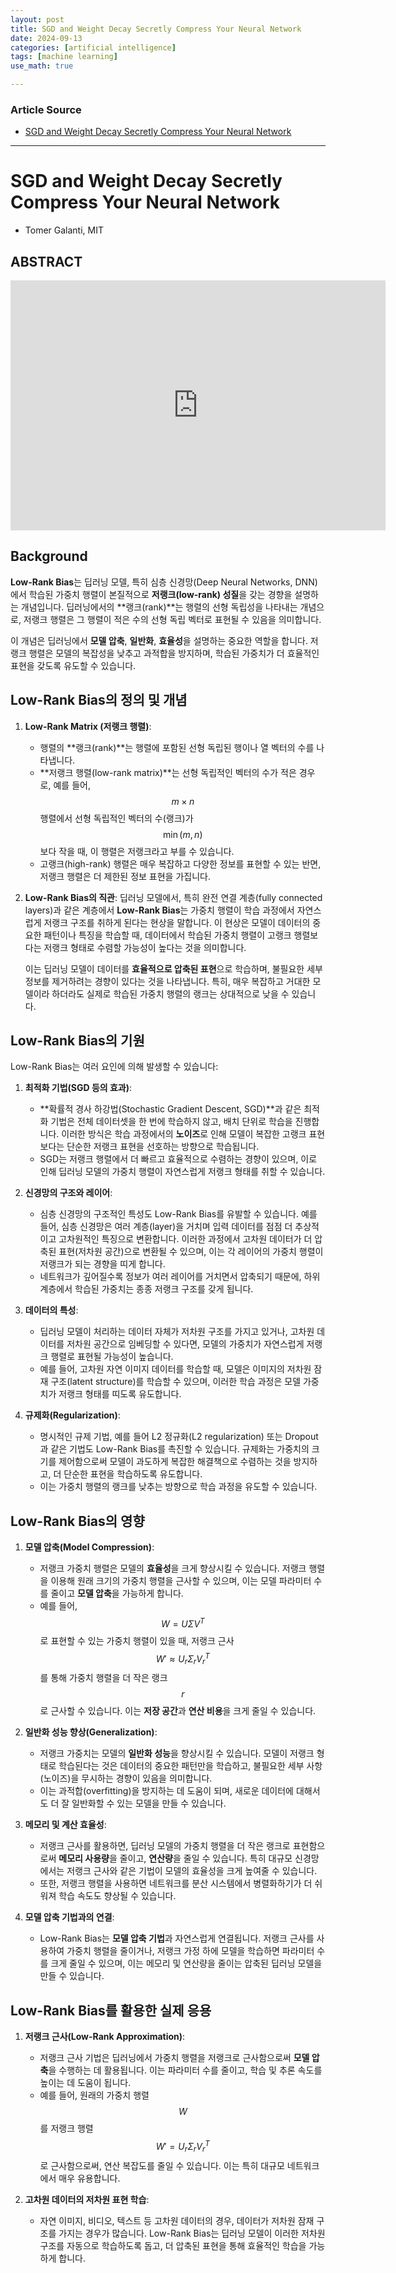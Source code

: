 ```yaml
---
layout: post
title: SGD and Weight Decay Secretly Compress Your Neural Network
date: 2024-09-13
categories: [artificial intelligence]
tags: [machine learning]
use_math: true

---
```


### Article Source


* [SGD and Weight Decay Secretly Compress Your Neural Network](https://www.youtube.com/watch?v=axprAoA-Gew)

---



# SGD and Weight Decay Secretly Compress Your Neural Network

* Tomer Galanti, MIT

## ABSTRACT 


<iframe width="600" height="400" src="https://www.youtube.com/embed/axprAoA-Gew?si=vCBKAY3tyYIt-Zxi" title="YouTube video player" frameborder="0" allow="accelerometer; autoplay; clipboard-write; encrypted-media; gyroscope; picture-in-picture; web-share" referrerpolicy="strict-origin-when-cross-origin" allowfullscreen></iframe>


## Background

**Low-Rank Bias**는 딥러닝 모델, 특히 심층 신경망(Deep Neural Networks, DNN)에서 학습된 가중치 행렬이 본질적으로 **저랭크(low-rank) 성질**을 갖는 경향을 설명하는 개념입니다. 딥러닝에서의 **랭크(rank)**는 행렬의 선형 독립성을 나타내는 개념으로, 저랭크 행렬은 그 행렬이 적은 수의 선형 독립 벡터로 표현될 수 있음을 의미합니다.

이 개념은 딥러닝에서 **모델 압축**, **일반화**, **효율성**을 설명하는 중요한 역할을 합니다. 저랭크 행렬은 모델의 복잡성을 낮추고 과적합을 방지하며, 학습된 가중치가 더 효율적인 표현을 갖도록 유도할 수 있습니다.

## Low-Rank Bias의 정의 및 개념

1. **Low-Rank Matrix (저랭크 행렬)**:
   - 행렬의 **랭크(rank)**는 행렬에 포함된 선형 독립된 행이나 열 벡터의 수를 나타냅니다. 
   - **저랭크 행렬(low-rank matrix)**는 선형 독립적인 벡터의 수가 적은 경우로, 예를 들어, $$m \times n$$ 행렬에서 선형 독립적인 벡터의 수(랭크)가 $$ \min(m, n) $$보다 작을 때, 이 행렬은 저랭크라고 부를 수 있습니다.
   - 고랭크(high-rank) 행렬은 매우 복잡하고 다양한 정보를 표현할 수 있는 반면, 저랭크 행렬은 더 제한된 정보 표현을 가집니다.

2. **Low-Rank Bias의 직관**:
   딥러닝 모델에서, 특히 완전 연결 계층(fully connected layers)과 같은 계층에서 **Low-Rank Bias**는 가중치 행렬이 학습 과정에서 자연스럽게 저랭크 구조를 취하게 된다는 현상을 말합니다. 이 현상은 모델이 데이터의 중요한 패턴이나 특징을 학습할 때, 데이터에서 학습된 가중치 행렬이 고랭크 행렬보다는 저랭크 형태로 수렴할 가능성이 높다는 것을 의미합니다.

   이는 딥러닝 모델이 데이터를 **효율적으로 압축된 표현**으로 학습하며, 불필요한 세부 정보를 제거하려는 경향이 있다는 것을 나타냅니다. 특히, 매우 복잡하고 거대한 모델이라 하더라도 실제로 학습된 가중치 행렬의 랭크는 상대적으로 낮을 수 있습니다.

## Low-Rank Bias의 기원

Low-Rank Bias는 여러 요인에 의해 발생할 수 있습니다:

1. **최적화 기법(SGD 등의 효과)**:
   - **확률적 경사 하강법(Stochastic Gradient Descent, SGD)**과 같은 최적화 기법은 전체 데이터셋을 한 번에 학습하지 않고, 배치 단위로 학습을 진행합니다. 이러한 방식은 학습 과정에서의 **노이즈**로 인해 모델이 복잡한 고랭크 표현보다는 단순한 저랭크 표현을 선호하는 방향으로 학습됩니다.
   - SGD는 저랭크 행렬에서 더 빠르고 효율적으로 수렴하는 경향이 있으며, 이로 인해 딥러닝 모델의 가중치 행렬이 자연스럽게 저랭크 형태를 취할 수 있습니다.

2. **신경망의 구조와 레이어**:
   - 심층 신경망의 구조적인 특성도 Low-Rank Bias를 유발할 수 있습니다. 예를 들어, 심층 신경망은 여러 계층(layer)을 거치며 입력 데이터를 점점 더 추상적이고 고차원적인 특징으로 변환합니다. 이러한 과정에서 고차원 데이터가 더 압축된 표현(저차원 공간)으로 변환될 수 있으며, 이는 각 레이어의 가중치 행렬이 저랭크가 되는 경향을 띠게 합니다.
   - 네트워크가 깊어질수록 정보가 여러 레이어를 거치면서 압축되기 때문에, 하위 계층에서 학습된 가중치는 종종 저랭크 구조를 갖게 됩니다.

3. **데이터의 특성**:
   - 딥러닝 모델이 처리하는 데이터 자체가 저차원 구조를 가지고 있거나, 고차원 데이터를 저차원 공간으로 임베딩할 수 있다면, 모델의 가중치가 자연스럽게 저랭크 행렬로 표현될 가능성이 높습니다.
   - 예를 들어, 고차원 자연 이미지 데이터를 학습할 때, 모델은 이미지의 저차원 잠재 구조(latent structure)를 학습할 수 있으며, 이러한 학습 과정은 모델 가중치가 저랭크 형태를 띠도록 유도합니다.

4. **규제화(Regularization)**:
   - 명시적인 규제 기법, 예를 들어 L2 정규화(L2 regularization) 또는 Dropout과 같은 기법도 Low-Rank Bias를 촉진할 수 있습니다. 규제화는 가중치의 크기를 제어함으로써 모델이 과도하게 복잡한 해결책으로 수렴하는 것을 방지하고, 더 단순한 표현을 학습하도록 유도합니다.
   - 이는 가중치 행렬의 랭크를 낮추는 방향으로 학습 과정을 유도할 수 있습니다.

## Low-Rank Bias의 영향

1. **모델 압축(Model Compression)**:
   - 저랭크 가중치 행렬은 모델의 **효율성**을 크게 향상시킬 수 있습니다. 저랭크 행렬을 이용해 원래 크기의 가중치 행렬을 근사할 수 있으며, 이는 모델 파라미터 수를 줄이고 **모델 압축**을 가능하게 합니다.
   - 예를 들어, $$W = U \Sigma V^T$$로 표현할 수 있는 가중치 행렬이 있을 때, 저랭크 근사 $$W' \approx U_r \Sigma_r V_r^T$$를 통해 가중치 행렬을 더 작은 랭크 $$r$$로 근사할 수 있습니다. 이는 **저장 공간**과 **연산 비용**을 크게 줄일 수 있습니다.

2. **일반화 성능 향상(Generalization)**:
   - 저랭크 가중치는 모델의 **일반화 성능**을 향상시킬 수 있습니다. 모델이 저랭크 형태로 학습된다는 것은 데이터의 중요한 패턴만을 학습하고, 불필요한 세부 사항(노이즈)을 무시하는 경향이 있음을 의미합니다.
   - 이는 과적합(overfitting)을 방지하는 데 도움이 되며, 새로운 데이터에 대해서도 더 잘 일반화할 수 있는 모델을 만들 수 있습니다.

3. **메모리 및 계산 효율성**:
   - 저랭크 근사를 활용하면, 딥러닝 모델의 가중치 행렬을 더 작은 랭크로 표현함으로써 **메모리 사용량**을 줄이고, **연산량**을 줄일 수 있습니다. 특히 대규모 신경망에서는 저랭크 근사와 같은 기법이 모델의 효율성을 크게 높여줄 수 있습니다.
   - 또한, 저랭크 행렬을 사용하면 네트워크를 분산 시스템에서 병렬화하기가 더 쉬워져 학습 속도도 향상될 수 있습니다.

4. **모델 압축 기법과의 연결**:
   - Low-Rank Bias는 **모델 압축 기법**과 자연스럽게 연결됩니다. 저랭크 근사를 사용하여 가중치 행렬을 줄이거나, 저랭크 가정 하에 모델을 학습하면 파라미터 수를 크게 줄일 수 있으며, 이는 메모리 및 연산량을 줄이는 압축된 딥러닝 모델을 만들 수 있습니다.

## Low-Rank Bias를 활용한 실제 응용

1. **저랭크 근사(Low-Rank Approximation)**:
   - 저랭크 근사 기법은 딥러닝에서 가중치 행렬을 저랭크로 근사함으로써 **모델 압축**을 수행하는 데 활용됩니다. 이는 파라미터 수를 줄이고, 학습 및 추론 속도를 높이는 데 도움이 됩니다.
   - 예를 들어, 원래의 가중치 행렬 $$ W $$를 저랭크 행렬 $$ W' = U_r \Sigma_r V_r^T $$로 근사함으로써, 연산 복잡도를 줄일 수 있습니다. 이는 특히 대규모 네트워크에서 매우 유용합니다.

2. **고차원 데이터의 저차원 표현 학습**:
   - 자연 이미지, 비디오, 텍스트 등 고차원 데이터의 경우, 데이터가 저차원 잠재 구조를 가지는 경우가 많습니다. Low-Rank Bias는 딥러닝 모델이 이러한 저차원 구조를 자동으로 학습하도록 돕고, 더 압축된 표현을 통해 효율적인 학습을 가능하게 합니다.
  
